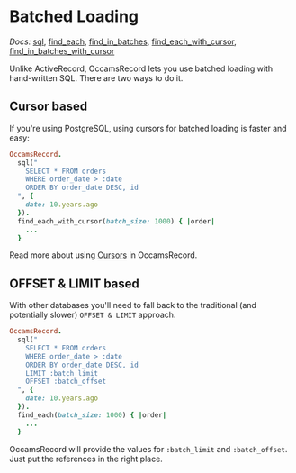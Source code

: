 # Batched Loading

*Docs:* [sql](https://www.rubydoc.info/gems/occams-record/OccamsRecord%2Esql), [find_each](https://www.rubydoc.info/gems/occams-record/OccamsRecord%2FQuery:find_each), [find_in_batches](https://www.rubydoc.info/gems/occams-record/OccamsRecord%2FQuery:find_in_batches), [find_each_with_cursor](https://www.rubydoc.info/gems/occams-record/OccamsRecord%2FBatches%2FCursorHelpers:find_each_with_cursor), [find_in_batches_with_cursor](https://www.rubydoc.info/gems/occams-record/OccamsRecord%2FBatches%2FCursorHelpers:find_in_batches_with_cursor)

Unlike ActiveRecord, OccamsRecord lets you use batched loading with hand-written SQL. There are two ways to do it.

## Cursor based

If you're using PostgreSQL, using cursors for batched loading is faster and easy:

```ruby
OccamsRecord.
  sql("
    SELECT * FROM orders
    WHERE order_date > :date
    ORDER BY order_date DESC, id
  ", {
    date: 10.years.ago
  }).
  find_each_with_cursor(batch_size: 1000) { |order|
    ...
  }
```

Read more about using [Cursors](./cursors.md#cursors-with-hand-written-sql) in OccamsRecord.

## OFFSET & LIMIT based

With other databases you'll need to fall back to the traditional (and potentially slower) `OFFSET & LIMIT` approach.

```ruby
OccamsRecord.
  sql("
    SELECT * FROM orders
    WHERE order_date > :date
    ORDER BY order_date DESC, id
    LIMIT :batch_limit
    OFFSET :batch_offset
  ", {
    date: 10.years.ago
  }).
  find_each(batch_size: 1000) { |order|
    ...
  }
```

OccamsRecord will provide the values for `:batch_limit` and `:batch_offset`. Just put the references in the right place.
